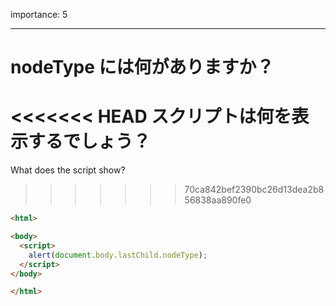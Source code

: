 importance: 5

---

# nodeType には何がありますか？

<<<<<<< HEAD
スクリプトは何を表示するでしょう？
=======
What does the script show?
>>>>>>> 70ca842bef2390bc26d13dea2b856838aa890fe0

```html
<html>

<body>
  <script>
    alert(document.body.lastChild.nodeType);
  </script>
</body>

</html>
```

